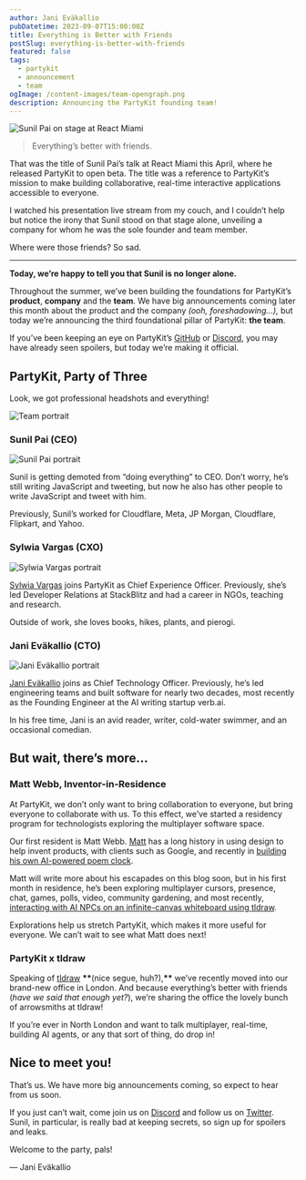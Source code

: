 ```yaml
---
author: Jani Eväkallio
pubDatetime: 2023-09-07T15:00:00Z
title: Everything is Better with Friends
postSlug: everything-is-better-with-friends
featured: false
tags:
  - partykit
  - announcement
  - team
ogImage: /content-images/team-opengraph.png
description: Announcing the PartyKit founding team!
---
```


![Sunil Pai on stage at React Miami](/content-images/team-sunil-stage.jpg)

> Everything’s better with friends.

That was the title of Sunil Pai’s talk at React Miami this April, where he released PartyKit to open beta. The title was a reference to PartyKit’s mission to make building collaborative, real-time interactive applications accessible to everyone.

I watched his presentation live stream from my couch, and I couldn’t help but notice the irony that Sunil stood on that stage alone, unveiling a company for whom he was the sole founder and team member.

Where were those friends? So sad.

---

**Today, we’re happy to tell you that Sunil is no longer alone.**

Throughout the summer, we’ve been building the foundations for PartyKit’s **product**, **company** and the **team**. We have big announcements coming later this month about the product and the company _(ooh, foreshadowing…),_ but today we’re announcing the third foundational pillar of PartyKit: **the team**.

If you’ve been keeping an eye on PartyKit’s [GitHub](https://github.com/partykit/partykit) or [Discord](https://discord.gg/vwDWs68C), you may have already seen spoilers, but today we’re making it official.

## PartyKit, Party of Three

Look, we got professional headshots and everything!

![Team portrait](/content-images/team-portrait.jpg)

### Sunil Pai (CEO)

<div class="flex flex-col lg:flex-row lg:space-x-8">
<div class="lg:w-1/4">
<img 
  src="/content-images/team-sunil-square.jpg" 
  alt="Sunil Pai portrait" 
/>
</div>
<div class="lg:w-3/4">
<p>Sunil is getting demoted from “doing everything” to CEO. Don’t worry, he’s still writing JavaScript and tweeting, but now he also has other people to write JavaScript and tweet with him.</p>
<p>Previously, Sunil’s worked for Cloudflare, Meta, JP Morgan, Cloudflare, Flipkart, and Yahoo.</p>
</div>
</div>

### Sylwia Vargas (CXO)

<div class="flex flex-col lg:flex-row lg:space-x-8">
<div class="lg:w-1/4 flex">
<img 
  src="/content-images/team-sylwia-square.jpg" 
  alt="Sylwia Vargas portrait" 
/>
</div>
<div class="lg:w-3/4">
<p><a href="https://twitter.com/SylwiaVargas">Sylwia Vargas</a> joins PartyKit as Chief Experience Officer. Previously, she’s led Developer Relations at StackBlitz and had a career in NGOs, teaching and research.</p>
<p>Outside of work, she loves books, hikes, plants, and pierogi.
</p>
</div>
</div>

### Jani Eväkallio (CTO)

<div class="flex flex-col lg:flex-row lg:space-x-8">
<div class="lg:w-1/4">
<img 
  src="/content-images/team-jani-square.jpg" 
  alt="Jani Eväkallio portrait" 
/>
</div>
<div class="lg:w-3/4">
<p><a href="https://twitter.com/jevakallio">Jani Eväkallio</a> joins as Chief Technology Officer. Previously, he’s led engineering teams and built software for nearly two decades, most recently as the Founding Engineer at the AI writing startup verb.ai.</p>
<p>In his free time, Jani is an avid reader, writer, cold-water swimmer, and an occasional comedian.</p>
</div>
</div>

## But wait, there’s more…

### Matt Webb, Inventor-in-Residence

At PartyKit, we don’t only want to bring collaboration to everyone, but bring everyone to collaborate with us. To this effect, we’ve started a residency program for technologists exploring the multiplayer software space.

Our first resident is Matt Webb. [Matt](https://interconnected.org/) has a long history in using design to help invent products, with clients such as Google, and recently in [building his own AI-powered poem clock](https://www.theverge.com/23669343/ai-clock-chatgpt-poems-rhymes-diy-project).

Matt will write more about his escapades on this blog soon, but in his first month in residence, he’s been exploring multiplayer cursors, presence, chat, games, polls, video, community gardening, and most recently, [interacting with AI NPCs on an infinite-canvas whiteboard using tldraw](https://interconnected.org/home/2023/09/01/npcs).

Explorations help us stretch PartyKit, which makes it more useful for everyone. We can’t wait to see what Matt does next!

### PartyKit x tldraw

Speaking of [tldraw](https://www.tldraw.com/) **\*\***(nice segue, huh?),**\*\*** we’ve recently moved into our brand-new office in London. And because everything’s better with friends (_have we said that enough yet?_), we’re sharing the office the lovely bunch of arrowsmiths at tldraw!

If you’re ever in North London and want to talk multiplayer, real-time, building AI agents, or any that sort of thing, do drop in!

## Nice to meet you!

That’s us. We have more big announcements coming, so expect to hear from us soon.

If you just can’t wait, come join us on [Discord](https://discord.gg/vwDWs68C) and follow us on [Twitter](https://twitter.com/partykit_io). Sunil, in particular, is really bad at keeping secrets, so sign up for spoilers and leaks.

Welcome to the party, pals!

— Jani Eväkallio
